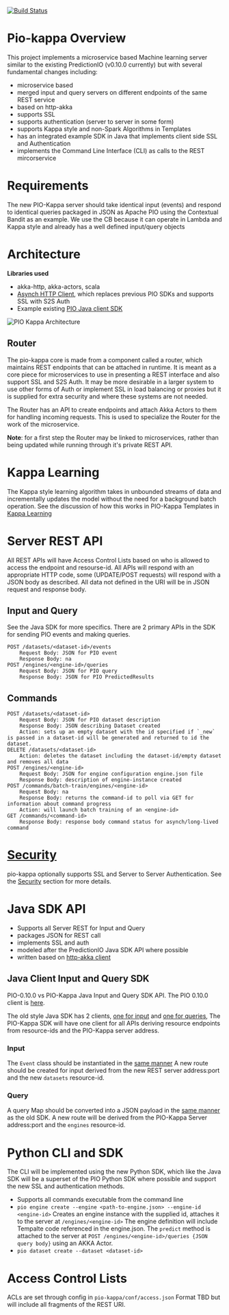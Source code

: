 [![Build Status](https://travis-ci.org/actionml/pio-kappa.svg?branch=master)](https://travis-ci.org/actionml/pio-kappa)

# Pio-kappa Overview

This project implements a microservice based Machine learning server similar to the existing PredictionIO (v0.10.0 currently) but with
several fundamental changes including:

 - microservice based
 - merged input and query servers on different endpoints of the same REST service
 - based on http-akka
 - supports SSL
 - supports authentication (server to server in some form)
 - supports Kappa style and non-Spark Algorithms in Templates
 - has an integrated example SDK in Java that implements client side SSL and Authentication
 - implements the Command Line Interface (CLI) as calls to the REST mircorservice
 
# Requirements

The new PIO-Kappa server should take identical input (events) and respond to identical queries packaged in JSON as Apache PIO using 
the Contextual Bandit as an example. We use the CB because it can operate in Lambda and Kappa style and already has a well 
defined input/query objects

 
# Architecture
 
**Libraries used**

 - akka-http, akka-actors, scala
 - [Asynch HTTP Client](https://github.com/AsyncHttpClient/async-http-client#async-http-client-asynchttpclient-on-twitter-), which replaces previous PIO SDKs and supports SSL with S2S Auth
 - Example existing [PIO Java client SDK](https://github.com/apache/incubator-predictionio-sdk-java)

![PIO Kappa Architecture](https://docs.google.com/drawings/d/1SjMDyc16BzHmItpAZuOGIGzbMdlWceK8TM9kde1Ty94/pub?w=910&h=739)

## Router

The pio-kappa core is made from a component called a router, which maintains REST endpoints that can be attached in runtime. It is meant as a core piece for microservices to use in presenting a REST interface and also support SSL and S2S Auth. It may be more desirable in a larger system to use other forms of Auth or implement SSL in load balancing or proxies but it is supplied for extra security and where these systems are not needed.

The Router has an API to create endpoints and attach Akka Actors to them for handling incoming requests. This is used to specialize the Router for the work of the microservice. 

**Note**: for a first step the Router may be linked to microservices, rather than being updated while running through it's private REST API.

# Kappa Learning

The Kappa style learning algorithm takes in unbounded streams of data and incrementally updates the model without the need for a background batch operation. See the discussion of how this works in PIO-Kappa Templates in [Kappa Learning](kappa-learning.md)
 
# Server REST API

All REST APIs will have Access Control Lists based on who is allowed to access the endpoint and resourse-id. All APIs will respond with an appropriate HTTP code, some (UPDATE/POST requests) will respond with a JSON  body as described. All data not defined in the URI will be in JSON request and response body.

## Input and Query

See the Java SDK for more specifics. There are 2 primary APIs in the SDK for sending PIO events and making queries.

    POST /datasets/<dataset-id>/events
        Request Body: JSON for PIO event
        Response Body: na
    POST /engines/<engine-id>/queries
        Request Body: JSON for PIO query
        Response Body: JSON for PIO PredictedResults

## Commands

    POST /datasets/<dataset-id>
        Request Body: JSON for PIO dataset description
        Response Body: JSON describing Dataset created
        Action: sets up an empty dataset with the id specified if `_new` is passed in a dataset-id will be generated and returned to id the dataset.
    DELETE /datasets/<dataset-id>
        Action: deletes the dataset including the dataset-id/empty dataset and removes all data
    POST /engines/<engine-id> 
        Request Body: JSON for engine configuration engine.json file
        Response Body: description of engine-instance created
    POST /commands/batch-train/engines/<engine-id>
        Request Body: na
        Response Body: returns the command-id to poll via GET for information about command progress
        Action: will launch batch training of an <engine-id>
    GET /commands/<command-id> 
        Response Body: response body command status for asynch/long-lived command
      
      
# [Security](security.md)  

pio-kappa optionally supports SSL and Server to Server Authentication. See the [Security](security.md) section for more details.
    
# Java SDK API

 - Supports all Server REST for Input and Query
 - packages JSON for REST call
 - implements SSL and auth
 - modeled after the PredictionIO Java SDK API where possible
 - written based on [http-akka client](http://doc.akka.io/docs/akka-http/current/java/http/introduction.html#http-client-api)

## Java Client Input and Query SDK

PIO-0.10.0 vs PIO-Kappa Java Input and Query SDK API. The PIO 0.10.0 client is [here](https://github.com/apache/incubator-predictionio-sdk-java).

The old style Java SDK has 2 clients, [one for input](https://github.com/apache/incubator-predictionio-sdk-java/blob/develop/client/src/main/java/io/prediction/EventClient.java) and [one for queries](https://github.com/apache/incubator-predictionio-sdk-java/blob/develop/client/src/main/java/io/prediction/EngineClient.java), The PIO-Kappa SDK will have one client for all APIs deriving resource endpoints from resource-ids and the PIO-Kappa server address.

### Input

The `Event` class should be instantiated in the [same manner](https://github.com/apache/incubator-predictionio-sdk-java/blob/develop/client/src/main/java/io/prediction/Event.java) A new route should be created for input derived from the new REST server address:port and the new `datasets` resource-id.

### Query

A query Map should be converted into a JSON payload in the [same manner](https://github.com/apache/incubator-predictionio-sdk-java/blob/develop/client/src/main/java/io/prediction/EngineClient.java#L93) as the old SDK. A new route will be derived from the PIO-Kappa Server address:port and the `engines` resource-id.


# Python CLI and SDK

The CLI will be implemented using the new Python SDK, which like the Java SDK will be a superset of the PIO Python SDK where possible and support the new SSL and authentication methods.

 - Supports all commands executable from the command line
  - `pio engine create --engine <path-to-engine.json> --engine-id <engine-id>`
    Creates an engine instance with the supplied id, attaches it to the server at `/engines/<engine-id>`
    The engine definition will include Tempalte code referenced in the engine.json. The `predict` method is attached to the server
    at `POST /engines/<engine-id>/queries {JSON query body}` using an AKKA Actor.
  - `pio dataset create --dataset <dataset-id>`
  
# Access Control Lists

ACLs are set through config in `pio-kappa/conf/access.json` Format TBD but will include all fragments of the REST URI.
